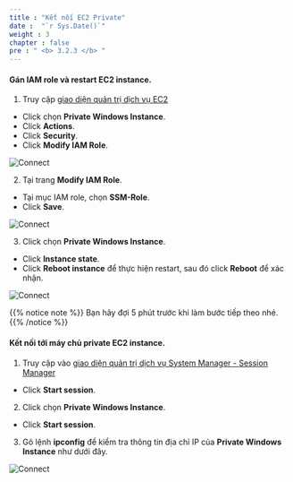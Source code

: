 ```yaml
---
title : "Kết nối EC2 Private"
date :  "`r Sys.Date()`" 
weight : 3 
chapter : false
pre : " <b> 3.2.3 </b> "
---
```



#### Gán IAM role và restart EC2 instance.

1. Truy cập [giao diện quản trị dịch vụ EC2](https://console.aws.amazon.com/ec2/v2/home)
  + Click chọn **Private Windows Instance**.
  + Click **Actions**.
  + Click **Security**.
  + Click **Modify IAM Role**.

![Connect](/aws/images/3.connect/027-ec2role.png)

2. Tại trang **Modify IAM Role**.
  + Tại mục IAM role, chọn **SSM-Role**.
  + Click **Save**.

![Connect](/aws/images/3.connect/028-ec2role.png)

3. Click chọn **Private Windows Instance**.
  + Click **Instance state**.
  + Click **Reboot instance** để thực hiện restart, sau đó click **Reboot** để xác nhận.

![Connect](/aws/images/3.connect/029-ec2role.png)

{{% notice note %}}
Bạn hãy đợi 5 phút trước khi làm bước tiếp theo nhé.
 {{% /notice %}}

#### Kết nối tới máy chủ private EC2 instance.

1. Truy cập vào [giao diện quản trị dịch vụ System Manager - Session Manager](https://console.aws.amazon.com/systems-manager/session-manager)
  + Click **Start session**.
  
2. Click chọn **Private Windows Instance**.
  + Click **Start session**.

3. Gõ lệnh **ipconfig** để kiểm tra thông tin địa chỉ IP  của **Private Windows Instance** như dưới đây.

![Connect](/aws/images/3.connect/030-ec2role.png)
